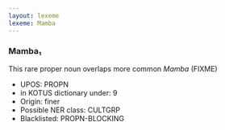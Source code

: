 ```yaml
---
layout: lexeme
lexeme: Mamba
---
```


###  Mamba₁

This rare proper noun overlaps more common *Mamba* (FIXME)
* UPOS:  PROPN
* in KOTUS dictionary under:  9
* Origin:  finer
* Possible NER class:  CULTGRP
* Blacklisted:  PROPN-BLOCKING


